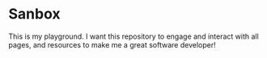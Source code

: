 # Sanbox
This is my playground. I want this repository to engage and interact with all pages, and resources to make me a great software developer!
